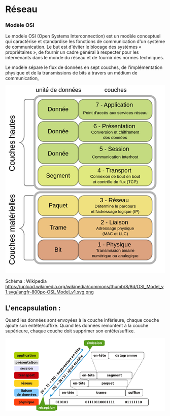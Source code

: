 # Réseau
### Modèle OSI

Le modèle OSI (Open Systems Interconnection) est un modèle conceptuel qui caractérise et standardise les fonctions de communication d'un système de communication.
Le but est d'éviter le blocage des systèmes « propriétaires », de fournir un cadre général à respecter pour les intervenants dans le monde du réseau et de fournir des normes techniques.

Le modèle sépare le flux de données en sept couches, de l'implémentation physique et de la transmissions de bits à travers un médium de communication, 


![schema OSI](../images/schema_osi.png)

Schéma : Wikipedia https://upload.wikimedia.org/wikipedia/commons/thumb/8/8d/OSI_Model_v1.svg/langfr-800px-OSI_Model_v1.svg.png

## L'encapsulation : 
Quand les données sont envoyées à la couche inférieure, chaque couche ajoute son entête/suffixe.
Quand les données remontent à la couche supérieure, chaque couche doit supprimer son entête/suffixe.

![Encapsulation](../images/encapsulation.png)
